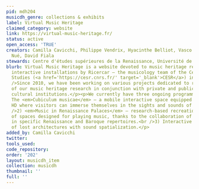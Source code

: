 ```yaml
---
pid: mdh204
musicdh_genre: collections & exhibits
label: Virtual Music Heritage
claimed_category: website
link: https://virtual-music-heritage.fr/
status: active
open_access: 'TRUE'
creators: Camilla Cavicchi, Philippe Vendrix, Hyacinthe Belliot, Vasco Zara, Alice
  Nué, David Fiala
stewards: Centre d'études supérieures de la Renaissance, Université de Tours
blurb: Virtual Music Heritage is a website devoted to music heritage research and
  interactive installations by Ricercar — the musicology team of the Center for Renaissance
  Studies (<a href='https://cesr.cnrs.fr/' target='_blank'>CESR</a>) in Tours, France.<br
  />Since 2010, we have been working on various projects dedicated to raising awareness
  of our music heritage research in conjunction with private and public museums and
  cultural institutions.</p><p>We currently have three ongoing programmes:</p><p>1)
  The <em>Cubiculum musicae</em> — a mobile interactive space equipped with HiFi and
  HD where visitors can immerse themselves in the sights and sounds of the Renaissance.<br
  />2) <em>Music in Renaissance Palaces</em> — research-based recreation of the acoustic
  of spaces designed for playing music, thanks to the collaboration of ensembles specialized
  in specific Renaissance and Baroque repertoires.<br />3) Interactive 3D reconstructions
  of lost architectures with sound spatialization.</p>
added_by: Camilla Cavicchi
twitter: 
tools_used: 
code_repository: 
order: '202'
layout: musicdh_item
collection: musicdh
thumbnail: ''
full: ''
---
```

